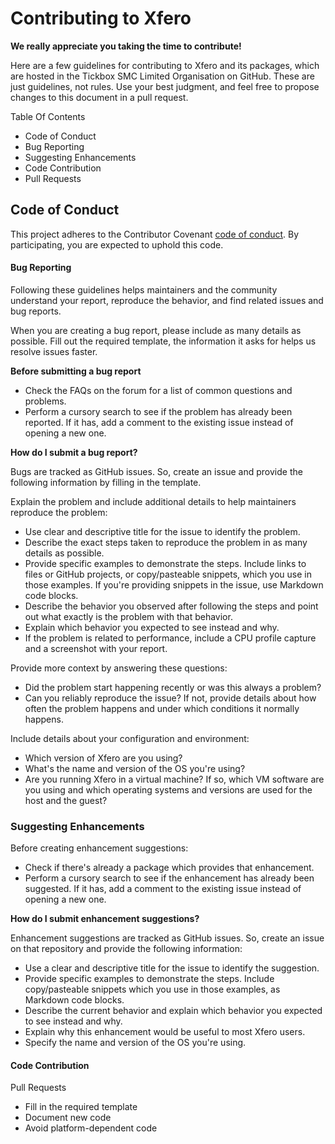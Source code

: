 # Contributing to Xfero

**We really appreciate you taking the time to contribute!**

Here are a few guidelines for contributing to Xfero and its packages, which are hosted in the Tickbox SMC Limited Organisation on GitHub. These are just guidelines, not rules. Use your best judgment, and feel free to propose changes to this document in a pull request.

Table Of Contents

-    Code of Conduct
-    Bug Reporting
-    Suggesting Enhancements
-    Code Contribution
-    Pull Requests

## Code of Conduct

This project adheres to the Contributor Covenant [code of conduct](coc.md). By participating, you are expected to uphold this code. 

#### Bug Reporting

Following these guidelines helps maintainers and the community understand your report, reproduce the behavior, and find related issues and bug reports.

When you are creating a bug report, please include as many details as possible. Fill out the required template, the information it asks for helps us resolve issues faster.

**Before submitting a bug report**

- Check the FAQs on the forum for a list of common questions and problems.
- Perform a cursory search to see if the problem has already been reported. If it has, add a comment to the existing issue instead of opening a new one.

**How do I submit a bug report?**

Bugs are tracked as GitHub issues. So, create an issue and provide the following information by filling in the template.

Explain the problem and include additional details to help maintainers reproduce the problem:

-    Use clear and descriptive title for the issue to identify the problem.
-    Describe the exact steps taken to reproduce the problem in as many details as possible.
-    Provide specific examples to demonstrate the steps. Include links to files or GitHub projects, or copy/pasteable snippets, which you use in those examples. If you're providing snippets in the issue, use Markdown code blocks.
-    Describe the behavior you observed after following the steps and point out what exactly is the problem with that behavior.
-    Explain which behavior you expected to see instead and why.
-    If the problem is related to performance, include a CPU profile capture and a screenshot with your report.

Provide more context by answering these questions:

-    Did the problem start happening recently or was this always a problem?
-    Can you reliably reproduce the issue? If not, provide details about how often the problem happens and under which conditions it normally happens.

Include details about your configuration and environment:

-    Which version of Xfero are you using?
-    What's the name and version of the OS you're using?
-    Are you running Xfero in a virtual machine? If so, which VM software are you using and which operating systems and versions are used for the host and the guest?

### Suggesting Enhancements

Before creating enhancement suggestions:

-    Check if there's already a package which provides that enhancement.
-    Perform a cursory search to see if the enhancement has already been suggested. If it has, add a comment to the existing issue instead of opening a new one.

**How do I submit enhancement suggestions?**

Enhancement suggestions are tracked as GitHub issues. So, create an issue on that repository and provide the following information:

-    Use a clear and descriptive title for the issue to identify the suggestion.
-    Provide specific examples to demonstrate the steps. Include copy/pasteable snippets which you use in those examples, as Markdown code blocks.
-    Describe the current behavior and explain which behavior you expected to see instead and why.
-    Explain why this enhancement would be useful to most Xfero users.
-    Specify the name and version of the OS you're using.

#### Code Contribution

Pull Requests

-    Fill in the required template
-    Document new code
-    Avoid platform-dependent code
